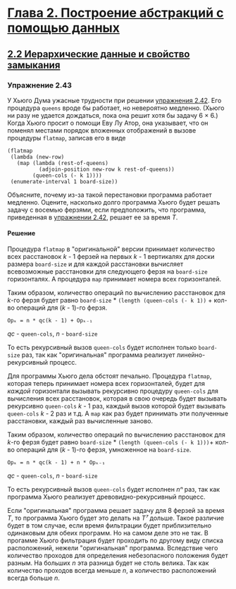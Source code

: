 # [Глава 2. Построение абстракций с помощью данных](index.md#Глава-2-Построение-абстракций-с-помощью-данных)
## [2.2 Иерархические данные и свойство замыкания](index.md#22-Иерархические-данные-и-свойство-замыкания)

### Упражнение 2.43
У Хьюго Дума ужасные трудности при решении [упражнения 2.42](exercise_2_42.md#Упражнение-242).
Его процедура `queens` вроде бы работает, но невероятно медленно. (Хьюго ни разу
не удается дождаться, пока она решит хотя бы задачу 6 × 6.) Когда Хьюго просит о
помощи Еву Лу Атор, она указывает, что он поменял местами порядок вложенных
отображений в вызове процедуры `flatmap`, записав его в виде

```racket
(flatmap
 (lambda (new-row)
   (map (lambda (rest-of-queens)
          (adjoin-position new-row k rest-of-queens))
        (queen-cols (- k 1))))
 (enumerate-interval 1 board-size))
```

Объясните, почему из-за такой перестановки программа работает медленно. Оцените,
насколько долго программа Хьюго будет решать задачу с восемью ферзями, если
предположить, что программа, приведенная в [упражнении 2.42](exercise_2_42.md#Упражнение-242),
решает ее за время _T_.

#### Решение
Процедура `flatmap` в "оригинальной" версии принимает количество всех расстановок
_k_ - 1 ферзей на первых _k_ - 1 вертикалях для доски размера `board-size` и для
каждой расстановки вычисляет всевозможные расстановки для следующего ферзя на
`board-size` горизонталях. А процедура `map` принимает номера всех горизонталей.

Таким образом, количество операций по вычислению расстановок для _k_-го ферзя
будет равно `board-size` * `(length (queen-cols (- k 1))` + кол-во операций для
(_k_ - 1)-го ферзя.

    Opₖ = n * qc(k - 1) + Opₖ₋₁

_qc_ - `queen-cols`,
_n_ - `board-size`

То есть рекурсивный вызов `queen-cols` будет исполнен только `board-size` раз,
так как "оригинальная" программа реализует линейно-рекурсивный процесс.

Для программы Хьюго дела обстоят печально. Процедура `flatmap`, которая теперь
принимает номера всех горизонталей, будет для *каждой* горизонтали вызывать
рекурсивно процедуру `queen-cols` для вычисления всех расстановок, которая в свою
очередь будет вызывать рекурсивно `queen-cols` _k_ - 1 раз, каждый вызов которой
будет вызывать `queen-cols` _k_ - 2 раз и т.д. А `map` как раз будет принимать
эти полученные расстановки, каждый раз вычисленные заново.

Таким образом, количество операций по вычислению расстановок для _k_-го ферзя
будет равно `board-size` * `(length (queen-cols (- k 1)))`+ кол-во операций для
(_k_ - 1)-го ферзя, умноженное на `board-size`.

    Opₖ = n * qc(k - 1) + n * Opₖ₋₁

_qc_ - `queen-cols`,
_n_ - `board-size`

То есть рекурсивный вызов `queen-cols` будет исполнен _nⁿ_ раз, так как программа
Хьюго реализует древовидно-рекурсивный процесс.

Если "оригинальная" программа решает задачу для 8 ферзей за время _T_, то
программа Хьюго будет это делать на _T⁷_ дольше. Такое различие будет в том случае,
если время фильтрации будет приблизительно одинаковым для обеих программ. Но на
самом деле это не так. В прогамме Хьюго фильтрация будет проходить по другому
виду списка расположений, нежели "оригинальная" программа. Вследствие чего
количество проходов для определения небезопасного положения будет разным. На
больших _n_ эта разница будет не столь велика. Так как количество проходов всегда меньше _n_, а количество расположений всегда больше _n_.
